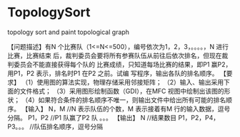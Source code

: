 # TopologySort
topology sort and paint topological graph

【问题描述】有N 个比赛队（1<=N<=500），编号依次为1，2，3，。。。。，N 进行比赛，比赛结束
后，裁判委员会要将所有参赛队伍从前往后依次排名，但现在裁判委员会不能直接获得每个队的
比赛成绩，只知道每场比赛的结果，即P1 赢P2，用P1，P2 表示，排名时P1 在P2 之前。试编
写程序，输出各队的排名顺序。
【要求】
（1）使用图的算法实现，物理存储采用邻接矩阵；
（2）输入、输出采用下面的文件格式；
（3）采用图形绘制函数（GDI），在MFC 视图中绘制出该图的形状；
（4）如果符合条件的排名顺序不唯一，则输出文件中给出所有可能的排名顺序。
【输入】
N，M //N 表示队伍的个数，M 表示接着有M 行的输入数据，逗号分隔。
P1，P2 //P1 队赢了P2 队
。。。
【输出】
N //结果数目
P1，P2，P4，P3。。。 //队伍排名顺序，逗号分隔
